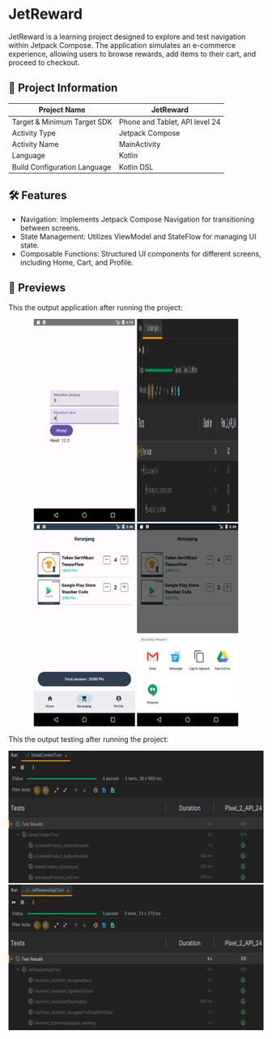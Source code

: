 # JetReward

JetReward is a learning project designed to explore and test navigation within Jetpack Compose. The 
application simulates an e-commerce experience, allowing users to browse rewards, add items to their 
cart, and proceed to checkout.

## 📢 Project Information

| Project Name                 | JetReward                      |
|------------------------------|--------------------------------|
| Target & Minimum Target SDK  | Phone and Tablet, API level 24 |
| Activity Type                | Jetpack Compose                | 
| Activity Name                | MainActivity                   |
| Language                     | Kotlin                         |
| Build Configuration Language | Kotlin DSL                     |

## 🛠️ Features

- Navigation: Implements Jetpack Compose Navigation for transitioning between screens.
- State Management: Utilizes ViewModel and StateFlow for managing UI state.
- Composable Functions: Structured UI components for different screens, including Home, Cart, and Profile.

## 👀 Previews

This the output application after running the project:

<p align="center">
    <img src="previews/preview_1.png" alt="Preview 1" width="200" height="400">
    <img src="previews/preview_2.png" alt="Preview 2" width="200" height="400">
    <img src="previews/preview_3.png" alt="Preview 3" width="200" height="400">
    <img src="previews/preview_4.png" alt="Preview 4" width="200" height="400">
</p>

This the output testing after running the project:

<p align="center">
    <img src="previews/preview_testing_1.png" alt="Preview 1" width="627" height="261">
    <img src="previews/preview_testing_2.png" alt="Preview 1" width="627" height="287">
</p>
